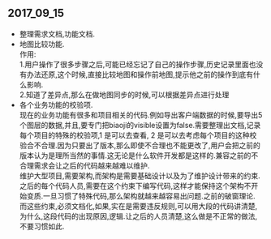 ## 2017_09_15
* 整理需求文档,功能文档.
* 地图比较功能.  
	作用:  
	1.用户操作了很多步骤之后,可能已经忘记了自己的操作步骤,历史记录里面也没有办法还原,这个时候,直接比较地图和操作前地图,提示他之前的操作到底有什么影响.  
	2.知道了差异点,那么在做地图同步的时候,可以根据差异点进行处理    
*  各个业务功能的校验项.  
	现在的业务功能有很多和项目相关的代码.例如导出客户端数据的时候,要导出5个图层的数据,并且,要专门把biaoji的visible设置为false.需要整理出文档,记录每个项目的特殊的校验项,1 是可以去查看, 2 是可以去考虑每个项目的这种校验合不合理.因为只要出了版本,那么即使不合理也不能更改了,用户会把之前的版本认为是理所当然的事情.这无论是什么软件开发都是这样的.兼容之前的不合理需求会让之后的代码越来越难以维护.  
	维护大型项目,需要架构,而架构是需要基础设计以及为了维护设计带来的约束.之后的每个代码人员,需要在这个约束下编写代码,这样才能保持这个架构不开始变质.一旦习惯了特殊代码,那么架构就越来越容易出问题.之前的破窗理论. 而这些约束,必须文档化,如果,实在是需要违反规则,可以用大段的代码讲清楚,为什么,这段代码的出现原因,逻辑.让之后的人员清楚,这么做是不正常的做法,不要习惯如此.
	
	
	

